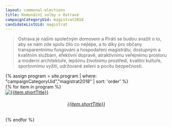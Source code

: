 ```yaml
---
layout: communal-elections
title: Komunální volby v Ostravě
campaignCategoryUid: magistrat2018
candidateListUid: magistrat
---
```


> Ostrava je naším společným domovem a Piráti se budou snažit o to, aby se nám zde spolu žilo co nejlépe, a to díky pro občany transparentnímu fungování a hospodaření magistrátu, dostupným a kvalitním službám, efektivní dopravě, atraktivnímu veřejnému prostoru a moderní architektuře, lepšímu životnímu prostředí, kvalitní kultuře, sportovnímu vyžití, udržované zeleni a pocitu bezpečnosti.

<section class="o-section o-section--spaceBot">
  <div class="o-section-inner">
    <div class="o-section-block">
      <div class="c-BasicPage">
        <div class="c-BasicPage-content">
            {% assign program = site.program | where: "campaignCategoryUid","magistrat2018" | sort: 'order' %}
            <div class="row small-up-4 medium-up-6 large-up-8">
              {% for item in program %}
                <div class="column column-block">
                  <a href="{{ item.url | relative_url }}">
                    <img class="program-icon" src="{{ item.img | prepend: 'assets/img/' | relative_url }}" alt="{{item.shortTitle}}" />
                    <center>
                      <h6>{{item.shortTitle}}</h6>
                    </center>
                  </a>
              </div>
            {% endfor %}
        </div>
      </div>
    </div>
  </div>
  </div>
</section>

